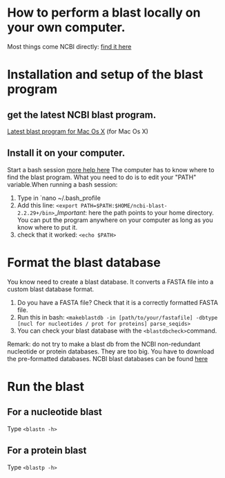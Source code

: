 # How to perform a blast locally on your own computer.

Most things come NCBI directly: [find it here](https://www.ncbi.nlm.nih.gov/books/NBK52640/)

# Installation and setup of the blast program
## get the latest NCBI blast program.

[Latest blast program for Mac Os X](ftp://ftp.ncbi.nlm.nih.gov/blast/executables/LATEST/ncbi-blast-2.6.0+.dmg) (for Mac Os X)

## Install it on your computer. 

Start a bash session [more help here](http://blog.teamtreehouse.com/introduction-to-the-mac-os-x-command-line)
The computer has to know where to find the blast program. What you need to do is to edit your "PATH" variable.When running a bash session:

1.  Type in `nano ~/.bash_profile
2.  Add this line: `<export PATH=$PATH:$HOME/ncbi-blast-2.2.29+/bin>`__Important_: here the path points to your home directory.
You can put the program anywhere on your computer as long as you know where to put it.
3. check that it worked: `<echo $PATH>`

# Format the blast database
You know need to create a blast database. It converts a FASTA file into a custom blast database format.

1. Do you have a FASTA file? Check that it is a correctly formatted FASTA file.
2. Run this in bash: `<makeblastdb -in [path/to/your/fastafile] -dbtype [nucl for nucleotides / prot for proteins] parse_seqids>`
3. You can check your blast database with the `<blastdbcheck>`command.

Remark: do not try to make a blast db from the NCBI non-redundant nucleotide or protein databases. They are too big. You have to download the pre-formatted databases.
NCBI blast databases can be found [here](ftp://ftp.ncbi.nlm.nih.gov/blast/db/)

# Run the blast
## For a nucleotide blast
Type `<blastn -h>`

## For a protein blast
Type `<blastp -h>`
